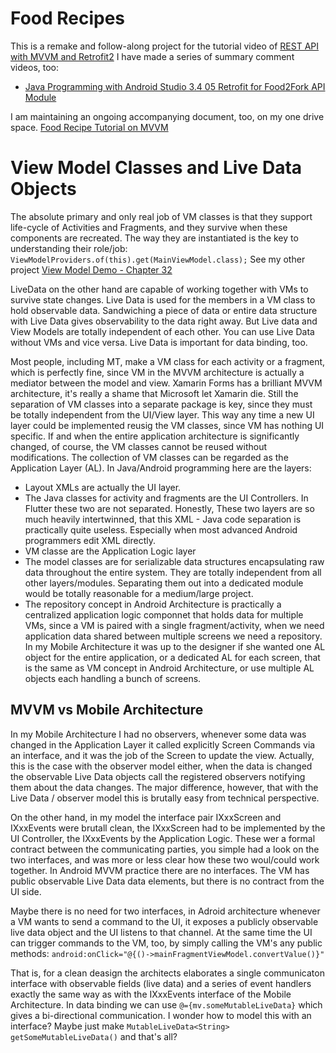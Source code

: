 # Food Recipes 
This is a remake and follow-along project for the tutorial video of 
[REST API with MVVM and Retrofit2](https://codingwithmitch.com/courses/rest-api-mvvm-retrofit2/testing-retrofit-response-objects/)
I have made a series of summary comment videos, too:
- [Java Programming with Android Studio 3.4 05 Retrofit for Food2Fork API Module](https://youtu.be/OiPtszDrcp8)

I am maintaining an ongoing accompanying document, too, on my one drive space.
[Food Recipe Tutorial on MVVM](https://onedrive.live.com/edit.aspx?cid=621775897637ee27&page=view&resid=621775897637EE27!4762&parId=621775897637EE27!2681&app=Word) 

# View Model Classes and Live Data Objects
 The absolute primary and only real job of VM classes is that they
 support life-cycle of Activities and Fragments, and they survive when
 these components are recreated. The way they are instantiated is the
 key to understanding their role/job:
 `ViewModelProviders.of(this).get(MainViewModel.class);` See my other
 project
 [View Model Demo - Chapter 32](https://github.com/nemethmik/ExperimentingWithAndroid/tree/master/AS34Essentials32ViewModelDemo)
 
 LiveData on the other hand are capable of working together with VMs to
 survive state changes. Live Data is used for the members in a VM class
 to hold observable data. Sandwiching a piece of data or entire data
 structure with Live Data gives observability to the data right away.
 But Live data and View Models are totally independent of each other.
 You can use Live Data without VMs and vice versa. Live Data is
 important for data binding, too. 
 
 Most people, including MT, make a VM class for each activity or a
 fragment, which is perfectly fine, since VM in the MVVM architecture is
 actually a mediator between the model and view. Xamarin Forms has a
 brilliant MVVM architecture, it's really a shame that Microsoft let
 Xamarin die. Still the separation of VM classes into a separate package
 is key, since they must be totally independent from the UI/View layer.
 This way any time a new UI layer could be implemented reusig the VM
 classes, since VM has nothing UI specific. If and when the entire
 application architecture is significantly changed, of course, the VM
 classes cannot be reused without modifications. The collection of VM
 classes can be regarded as the Application Layer (AL). In Java/Android
 programming here are the layers:
- Layout XMLs are actually the UI layer.
- The Java classes for activity and fragments are the UI Controllers. In
  Flutter these two are not separated. Honestly, These two layers are so
  much heavily intertwinned, that this XML - Java code separation is
  practically quite useless. Especially when most advanced Android
  programmers edit XML directly.
- VM classe are the Application Logic layer
- The model classes are for serializable data structures encapsulating
  raw data throughout the entire system. They are totally independent
  from all other layers/modules. Separating them out into a dedicated
  module would be totally reasonable for a medium/large project.
- The repository concept in Android Architecture is practically a
  centralized application logic componnet that holds data for multiple
  VMs, since a VM is paired with a single fragment/activity, when we
  need application data shared between multiple screens we need a
  repository. In my Mobile Architecture it was up to the designer if she
  wanted one AL object for the entire application, or a dedicated AL for
  each screen, that is the same as VM concept in Android Architecture,
  or use multiple AL objects each handling a bunch of screens.

## MVVM vs Mobile Architecture
In my Mobile Architecture I had no observers, whenever some data was
changed in the Application Layer it called explicitly Screen Commands
via an interface, and it was the job of the Screen to update the view.
Actually, this is the case with the observer model either, when the data
is changed the observable Live Data objects call the registered
observers notifying them about the data changes. The major difference,
however, that with the Live Data / observer model this is brutally easy
from technical perspective.

On the other hand, in my model the interface pair IXxxScreen and
IXxxEvents were brutall clean, the IXxxScreen had to be implemented by
the UI Controller, the IXxxEvents by the Application Logic. These wer a
formal contract between the communicating parties, you simple had a look
on the two interfaces, and was more or less clear how these two
woul/could work together. In Android MVVM practice there are no
interfaces. The VM has public observable Live Data data elements, but
there is no contract from the UI side. 

Maybe there is no need for two interfaces, in Adroid architecture
whenever a VM wants to send a command to the UI, it exposes a publicly
observable live data object and the UI listens to that channel. At the
same time the UI can trigger commands to the VM, too, by simply calling
the VM's any public methods:
`android:onClick="@{()->mainFragmentViewModel.convertValue()}"` 

That is, for a clean deasign the architects elaborates a single
communicaton interface with observable fields (live data) and a series
of event handlers exactly the same way as with the IXxxEvents interface
of the Mobile Architecture. In data binding we can use
`@={mv.someMutableLiveData}` which gives a bi-directional communication. I
wonder how to model this with an interface? Maybe just make
`MutableLiveData<String> getSomeMutableLiveData()` and that's all? 
